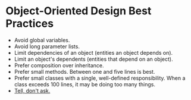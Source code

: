 Object-Oriented Design Best Practices
=====================================
* Avoid global variables.
* Avoid long parameter lists.
* Limit dependencies of an object (entities an object depends on).
* Limit an object's dependents (entities that depend on an object).
* Prefer composition over inheritance.
* Prefer small methods. Between one and five lines is best.
* Prefer small classes with a single, well-defined responsibility. When a class exceeds 100 lines, it may be doing too many things.
* [Tell, don't ask.](https://thoughtbot.com/blog/tell-dont-ask)
